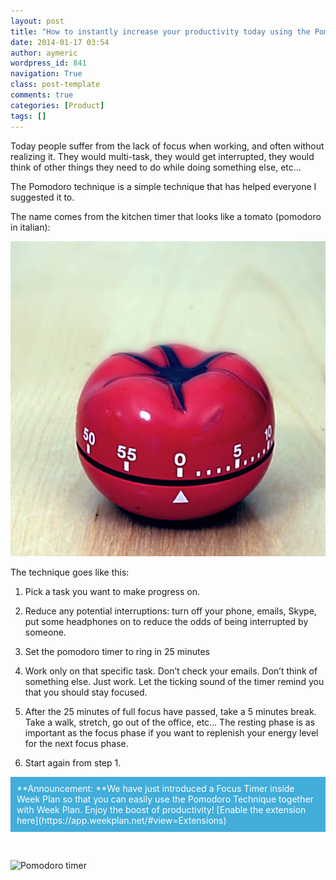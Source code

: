 ```yaml
---
layout: post
title: "How to instantly increase your productivity today using the Pomodoro technique"
date: 2014-01-17 03:54
author: aymeric
wordpress_id: 841
navigation: True
class: post-template
comments: true
categories: [Product]
tags: []
---
```



Today people suffer from the lack of focus when working, and often without realizing it. They would multi-task, they would get interrupted, they would think of other things they need to do while doing something else, etc…


The Pomodoro technique is a simple technique that has helped everyone I suggested it to.


<!--more-->


The name comes from the kitchen timer that looks like a tomato (pomodoro in italian):


![Il_pomodoro.jpg (591×591)](/assets/images/uploads/841-Il_pomodoro.jpg)


The technique goes like this:


1. Pick a task you want to make progress on.


2. Reduce any potential interruptions: turn off your phone, emails, Skype, put some headphones on to reduce the odds of being interrupted by someone.


3. Set the pomodoro timer to ring in 25 minutes


4. Work only on that specific task. Don’t check your emails. Don’t think of something else. Just work. Let the ticking sound of the timer remind you that you should stay focused.


5. After the 25 minutes of full focus have passed, take a 5 minutes break. Take a walk, stretch, go out of the office, etc… The resting phase is as important as the focus phase if you want to replenish your energy level for the next focus phase.


6. Start again from step 1.
<p style="color: #fff; background-color: #42adda; padding: 10px;">**Announcement: **We have just introduced a Focus Timer inside Week Plan so that you can easily use the Pomodoro Technique together with Week Plan. Enjoy the boost of productivity! [Enable the extension here](https://app.weekplan.net/#view=Extensions)


&nbsp;


![Pomodoro timer](http://54.173.16.9/wp-content/uploads/2014/01/image.png "Pomodoro timer")

